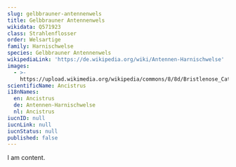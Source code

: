 ```yaml
---
slug: gelbbrauner-antennenwels
title: Gelbbrauner Antennenwels
wikidata: Q571923
class: Strahlenflosser
order: Welsartige
family: Harnischwelse
species: Gelbbrauner Antennenwels
wikipediaLink: 'https://de.wikipedia.org/wiki/Antennen-Harnischwelse'
images:
  - >-
    https://upload.wikimedia.org/wikipedia/commons/8/8d/Bristlenose_Catfish_700.jpg
scientificName: Ancistrus
i18nNames:
  en: Ancistrus
  de: Antennen-Harnischwelse
  nl: Ancistrus
iucnID: null
iucnLink: null
iucnStatus: null
published: false
---
```


I am content.
